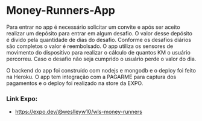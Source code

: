 # Money-Runners-App

Para entrar no app é necessário solicitar um convite e após ser aceito realizar um depósito para entrar em algum desafio. O valor desse depósito é divido pela quantidade de dias do desafio. Conforme os desafios diários são completos o valor é reembolsado. O app utiliza os sensores de movimento do dispositivo para realizar o cálculo de quantos KM o usuário percorreu. Caso o desafio não seja cumprido o usuário perde o valor do dia. 

O backend do app foi construído com nodejs e mongodb e o deploy foi feito na Heroku. O app tem integração com a PAGARME para captura dos pagamentos e o deploy foi realizado na store da EXPO.

### Link Expo: 
- https://expo.dev/@weslleyw10/wls-money-runners
